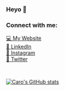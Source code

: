 ### Heyo 👋

### Connect with me:

[💻 My Website][website]
<br />
[🤝 LinkedIn][linkedin]
<br />
[📸 Instagram][instagram]
<br />
[🐥 Twitter][twitter]

<br />


[website]: https://carocode.com
[twitter]: https://twitter.com/notcxro
[instagram]: https://instagram.com/notcxro
[linkedin]: https://www.linkedin.com/in/caroline-mendez-41a181134/


[![Caro's GitHub stats](https://github-readme-stats.vercel.app/api?username=CaroMen)](https://github.com/CaroMen/github-readme-stats)
